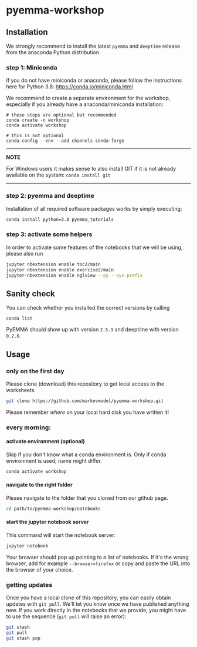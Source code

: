 # pyemma-workshop

## Installation
We strongly recommend to install the latest `pyemma` and `deeptime` release from the anaconda Python distribution.

### step 1: Miniconda
If you do not have miniconda or anaconda, please follow the instructions here for Python 3.8: https://conda.io/miniconda.html

We recommend to create a separate environment for the workshop, especially if you already have a anaconda/miniconda installation:
```
# these steps are optional but recommended
conda create -n workshop
conda activate workshop

# this is not optional
conda config --env --add channels conda-forge
```

---
**NOTE**

For Windows users it makes sense to also install GIT if it is not already available on the system: ``conda install git``

---

### step 2: pyemma and deeptime
Installation of all required software packages works by simply executing:

```bash
conda install python=3.8 pyemma_tutorials
```

### step 3: activate some helpers
In order to activate some features of the notebooks that we will be using, please also run
```bash
jupyter nbextension enable toc2/main
jupyter nbextension enable exercise2/main
jupyter-nbextension enable nglview --py --sys-prefix
```

## Sanity check

You can check whether you installed the correct versions by calling
```
conda list
```

PyEMMA should show up with version `2.5.9` and deeptime with version `0.2.6`.

## Usage
### only on the first day
Please clone (download) this repository to get local access to the worksheets.

```bash
git clone https://github.com/markovmodel/pyemma-workshop.git
```
Please remember *where* on your local hard disk you have written it!

### every morning:

#### activate environment (optional) 
Skip if you don't know what a conda environment is. Only if conda environment is used; name might differ.
``` bash
conda activate workshop
```

#### navigate to the right folder
Please navigate to the folder that you cloned from our github page.
```bash
cd path/to/pyemma-workshop/notebooks
```

#### start the jupyter notebook server
This command will start the notebook server:
```bash
jupyter notebook
```

Your browser should pop up pointing to a list of notebooks. If it's the wrong browser, add for example `--browser=firefox` or copy and paste the URL into the browser of your choice.

### getting updates
Once you have a local clone of this repository, you can easily obtain updates with `git pull`. 
We'll let you know once we have published anything new.
If you work directly in the notebooks that we provide, you might have to use the sequence (`git pull` will raise an error):
```bash
git stash
git pull
git stash pop
```
